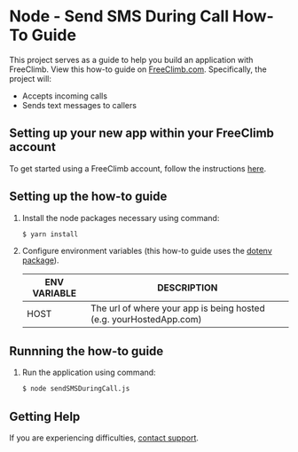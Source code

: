 # Node - Send SMS During Call How-To Guide

This project serves as a guide to help you build an application with FreeClimb. View this how-to guide on [FreeClimb.com](https://docs.freeclimb.com/docs/send-a-message#section-nodejs). Specifically, the project will:

- Accepts incoming calls
- Sends text messages to callers

## Setting up your new app within your FreeClimb account

To get started using a FreeClimb account, follow the instructions [here](https://docs.freeclimb.com/docs/getting-started-with-freeclimb).

## Setting up the how-to guide

1. Install the node packages necessary using command:

   ```bash
   $ yarn install
   ```

2. Configure environment variables (this how-to guide uses the [dotenv package](https://www.npmjs.com/package/dotenv)).

   | ENV VARIABLE | DESCRIPTION                                                        |
   | ------------ | ------------------------------------------------------------------ |
   | HOST         | The url of where your app is being hosted (e.g. yourHostedApp.com) |

## Runnning the how-to guide

1. Run the application using command:

   ```bash
   $ node sendSMSDuringCall.js
   ```

## Getting Help

If you are experiencing difficulties, [contact support](https://freeclimb.com/support).
